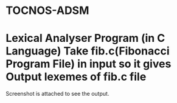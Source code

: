 # TOCNOS-ADSM
# Lexical Analyser Program (in C Language) Take fib.c(Fibonacci Program File) in input so it gives Output lexemes of fib.c file
Screenshot is attached to see the output.
